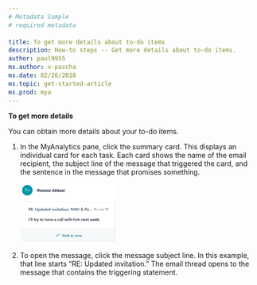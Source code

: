 ```yaml
---
# Metadata Sample
# required metadata

title: To get more details about to-do items
description: How-to steps -- Get more details about to-do items. 
author: paul9955
ms.author: v-pascha
ms.date: 02/26/2018
ms.topic: get-started-article
ms.prod: mya
---
```


**To get more details**

You can obtain more details about your to-do items. 
 
1. In the MyAnalytics pane, click the summary card. This displays an individual card for each task. Each card shows the name of the email recipient, the subject line of the message that triggered the card, and the sentence in the message that promises something.  

   <img src="../../Images/To-do-1-ed-3.png" width="40%" height="40%" alt="To-do card">
  
2. To open the message, click the message subject line. In this example, that line starts “RE: Updated invitation.” The email thread opens to the message that contains the triggering statement. 